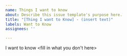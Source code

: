 ```yaml
---
name: Things I want to know
about: Describe this issue template's purpose here.
title: "[Thing I want to Know] - (insert text)"
labels: Want to Know
assignees: ''

---
```


I want to know <fill in what you don't here>
